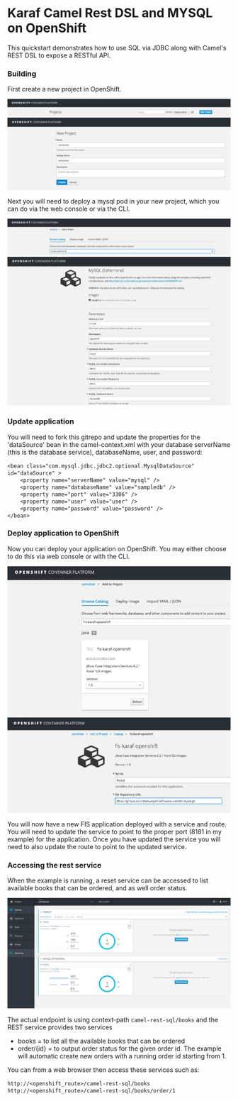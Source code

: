 # Karaf Camel Rest DSL and MYSQL on OpenShift

This quickstart demonstrates how to use SQL via JDBC along with Camel's REST DSL to expose a RESTful API.


### Building

First create a new project in OpenShift.

![image](images/newproject.png)
![image](images/newproject2.png)

Next you will need to deploy a mysql pod in your new project, which you can do via the web console or via the CLI.

![image](images/addtoproject.png)
![image](images/mysqlephemeral.png)

    
### Update application

You will need to fork this gitrepo and update the properties for the 'dataSource' bean in the camel-context.xml with your database serverName (this is the database service), databaseName, user, and password:
	
	<bean class="com.mysql.jdbc.jdbc2.optional.MysqlDataSource" id="dataSource" >
	    <property name="serverName" value="mysql" />
	    <property name="databaseName" value="sampledb" />
	    <property name="port" value="3306" />
	    <property name="user" value="user" />
	    <property name="password" value="password" />
	</bean>

### Deploy application to OpenShift

Now you can deploy your application on OpenShift.  You may either choose to do this via web console or with the CLI.

![image](images/fisaddtoproject.png)
![image](images/fisconfig.png)

You will now have a new FIS application deployed with a service and route.  You will need to update the service to point to the proper port (8181 in my example) for the application.  Once you have updated the service you will need to also update the route to point to the updated service.

### Accessing the rest service

When the example is running, a reset service can be accessed to list available books that can be ordered, and as well order status.

![image](images/complete.png)

The actual endpoint is using context-path `camel-rest-sql/books` and the REST service provides two services

- books = to list all the available books that can be ordered
- order/{id} = to output order status for the given order id. The example will automatic create new orders with a running order id starting from 1.

You can from a web browser then access these services such as:

    http://<openshift_route>/camel-rest-sql/books
    http://<openshift_route>/camel-rest-sql/books/order/1
